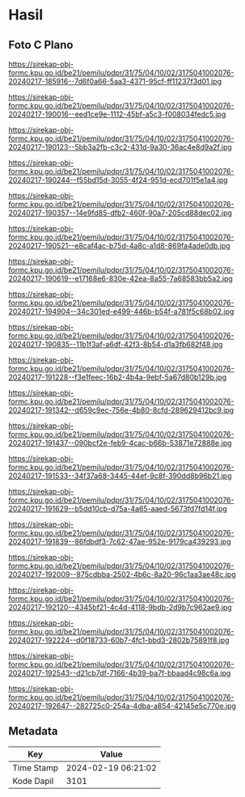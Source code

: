 # Hasil

## Foto C Plano

https://sirekap-obj-formc.kpu.go.id/be21/pemilu/pdpr/31/75/04/10/02/3175041002076-20240217-185916--7d6f0a66-5aa3-4371-95cf-ff11237f3d01.jpg

https://sirekap-obj-formc.kpu.go.id/be21/pemilu/pdpr/31/75/04/10/02/3175041002076-20240217-190016--eed1ce9e-1112-45bf-a5c3-f008034fedc5.jpg

https://sirekap-obj-formc.kpu.go.id/be21/pemilu/pdpr/31/75/04/10/02/3175041002076-20240217-190123--5bb3a2fb-c3c2-431d-9a30-36ac4e8d9a2f.jpg

https://sirekap-obj-formc.kpu.go.id/be21/pemilu/pdpr/31/75/04/10/02/3175041002076-20240217-190244--f55bd15d-3055-4f24-951d-ecd701f5e1a4.jpg

https://sirekap-obj-formc.kpu.go.id/be21/pemilu/pdpr/31/75/04/10/02/3175041002076-20240217-190357--14e9fd85-dfb2-460f-90a7-205cd88dec02.jpg

https://sirekap-obj-formc.kpu.go.id/be21/pemilu/pdpr/31/75/04/10/02/3175041002076-20240217-190521--e8caf4ac-b75d-4a8c-a1d8-869fa4ade0db.jpg

https://sirekap-obj-formc.kpu.go.id/be21/pemilu/pdpr/31/75/04/10/02/3175041002076-20240217-190619--e17168e6-830e-42ea-8a55-7a68583bb5a2.jpg

https://sirekap-obj-formc.kpu.go.id/be21/pemilu/pdpr/31/75/04/10/02/3175041002076-20240217-194904--34c301ed-e499-446b-b54f-a781f5c68b02.jpg

https://sirekap-obj-formc.kpu.go.id/be21/pemilu/pdpr/31/75/04/10/02/3175041002076-20240217-190835--11b1f3af-a6df-42f3-8b54-d1a3fb682f48.jpg

https://sirekap-obj-formc.kpu.go.id/be21/pemilu/pdpr/31/75/04/10/02/3175041002076-20240217-191228--f3e1feec-16b2-4b4a-9ebf-5a67d80b129b.jpg

https://sirekap-obj-formc.kpu.go.id/be21/pemilu/pdpr/31/75/04/10/02/3175041002076-20240217-191342--d659c9ec-756e-4b80-8cfd-289629412bc9.jpg

https://sirekap-obj-formc.kpu.go.id/be21/pemilu/pdpr/31/75/04/10/02/3175041002076-20240217-191437--090bcf2e-feb9-4cac-b66b-53871e72888e.jpg

https://sirekap-obj-formc.kpu.go.id/be21/pemilu/pdpr/31/75/04/10/02/3175041002076-20240217-191533--34f37a68-3445-44ef-9c8f-390dd8b96b21.jpg

https://sirekap-obj-formc.kpu.go.id/be21/pemilu/pdpr/31/75/04/10/02/3175041002076-20240217-191629--b5dd10cb-d75a-4a65-aaed-5673fd7fd14f.jpg

https://sirekap-obj-formc.kpu.go.id/be21/pemilu/pdpr/31/75/04/10/02/3175041002076-20240217-191839--86fdbdf3-7c62-47ae-952e-9179ca439293.jpg

https://sirekap-obj-formc.kpu.go.id/be21/pemilu/pdpr/31/75/04/10/02/3175041002076-20240217-192009--875cdbba-2502-4b6c-8a20-96c1aa3ae48c.jpg

https://sirekap-obj-formc.kpu.go.id/be21/pemilu/pdpr/31/75/04/10/02/3175041002076-20240217-192120--4345bf21-4c4d-4118-9bdb-2d9b7c962ae9.jpg

https://sirekap-obj-formc.kpu.go.id/be21/pemilu/pdpr/31/75/04/10/02/3175041002076-20240217-192224--d0f18733-60b7-4fc1-bbd3-2802b75891f8.jpg

https://sirekap-obj-formc.kpu.go.id/be21/pemilu/pdpr/31/75/04/10/02/3175041002076-20240217-192543--d21cb7df-7166-4b39-ba7f-bbaad4c98c6a.jpg

https://sirekap-obj-formc.kpu.go.id/be21/pemilu/pdpr/31/75/04/10/02/3175041002076-20240217-192647--282725c0-254a-4dba-a854-42145e5c770e.jpg


## Metadata

| Key        | Value               |
| ---------- | ------------------- |
| Time Stamp | 2024-02-19 06:21:02 |
| Kode Dapil | 3101                |



